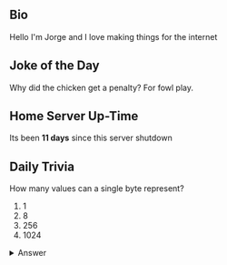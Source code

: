 ## Bio

Hello I'm Jorge and I love making things for the internet

## Joke of the Day

Why did the chicken get a penalty? For fowl play.

## Home Server Up-Time

Its been **11 days** since this server shutdown


## Daily Trivia

How many values can a single byte represent?
 1. 1
 2. 8
 3. 256
 4. 1024

<details>
  <summary>Answer</summary>
  256
</details>
